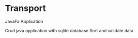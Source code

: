 # Transport

JavaFx Application

Crud java application with sqlite database
Sort and validate data

